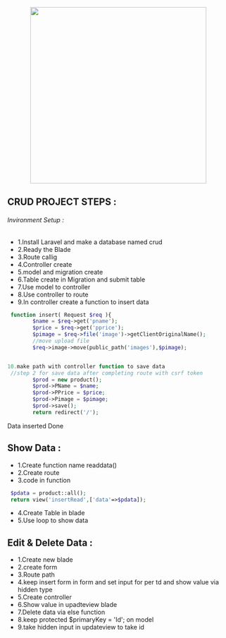 <p align="center"><a href="https://laravel.com" target="_blank"><img src="https://raw.githubusercontent.com/laravel/art/master/logo-lockup/5%20SVG/2%20CMYK/1%20Full%20Color/laravel-logolockup-cmyk-red.svg" width="400"></a></p>



## CRUD PROJECT STEPS : 
###### Invironment Setup : 
* 1.Install Laravel and make a database named crud 
* 2.Ready the Blade 
* 3.Route callig 
* 4.Controller create 
* 5.model and migration create
* 6.Table create in Migration and submit table 
* 7.Use model to controller 
* 8.Use controller to route
* 9.In controller create a function to insert data 

```php
 function insert( Request $req ){
        $name = $req->get('pname');
        $price = $req->get('pprice');
        $pimage = $req->file('image')->getClientOriginalName();
      	//move upload file
        $req->image->move(public_path('images'),$pimage);


10.make path with controller function to save data
 //step 2 for save data after completing route with csrf token
        $prod = new product();
        $prod->PName = $name;
        $prod->PPrice = $price;
        $prod->Pimage = $pimage;
        $prod->save();
        return redirect('/');
```

Data inserted Done 


## Show Data :

* 1.Create function name readdata()
* 2.Create route
* 3.code in function
```php
 $pdata = product::all();
 return view('insertRead',['data'=>$pdata]);
 ```
* 4.Create Table in blade 
* 5.Use loop to show data 

## Edit & Delete Data : 
* 1.Create new blade
* 2.create form 
* 3.Route path 
* 4.keep insert form in form and set input for per td and show value via hidden type
* 5.Create controller 
* 6.Show value in upadteview blade
* 7.Delete data via else function 
* 8.keep protected $primaryKey = 'Id'; on model
* 9.take hidden input in updateview to take id 

